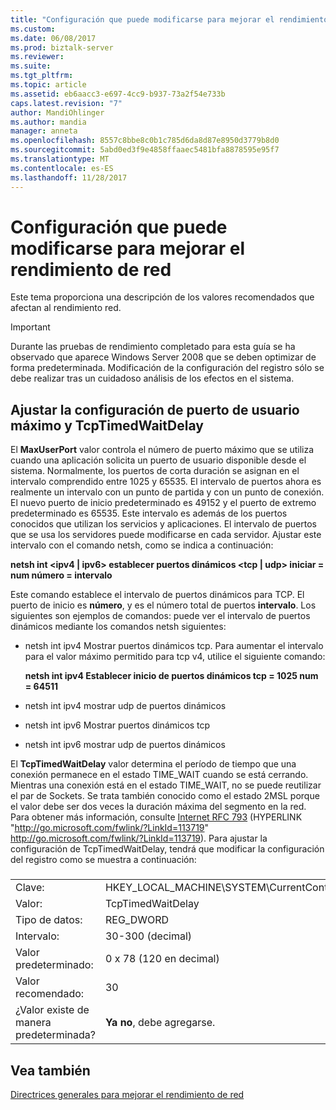 ```yaml
---
title: "Configuración que puede modificarse para mejorar el rendimiento de red | Documentos de Microsoft"
ms.custom: 
ms.date: 06/08/2017
ms.prod: biztalk-server
ms.reviewer: 
ms.suite: 
ms.tgt_pltfrm: 
ms.topic: article
ms.assetid: eb6aacc3-e697-4cc9-b937-73a2f54e733b
caps.latest.revision: "7"
author: MandiOhlinger
ms.author: mandia
manager: anneta
ms.openlocfilehash: 8557c8bbe8c0b1c785d6da8d87e8950d3779b8d0
ms.sourcegitcommit: 5abd0ed3f9e4858ffaaec5481bfa8878595e95f7
ms.translationtype: MT
ms.contentlocale: es-ES
ms.lasthandoff: 11/28/2017
---
```

# <a name="settings-that-can-be-modified-to-improve-network-performance"></a>Configuración que puede modificarse para mejorar el rendimiento de red
Este tema proporciona una descripción de los valores recomendados que afectan al rendimiento red.  
  
> [!IMPORTANT]  
>  Durante las pruebas de rendimiento completado para esta guía se ha observado que aparece Windows Server 2008 que se deben optimizar de forma predeterminada. Modificación de la configuración del registro sólo se debe realizar tras un cuidadoso análisis de los efectos en el sistema.  
  
## <a name="adjust-the-maxuserport-and-tcptimedwaitdelay-settings"></a>Ajustar la configuración de puerto de usuario máximo y TcpTimedWaitDelay  
 El **MaxUserPort** valor controla el número de puerto máximo que se utiliza cuando una aplicación solicita un puerto de usuario disponible desde el sistema. Normalmente, los puertos de corta duración se asignan en el intervalo comprendido entre 1025 y 65535. El intervalo de puertos ahora es realmente un intervalo con un punto de partida y con un punto de conexión. El nuevo puerto de inicio predeterminado es 49152 y el puerto de extremo predeterminado es 65535. Este intervalo es además de los puertos conocidos que utilizan los servicios y aplicaciones. El intervalo de puertos que se usa los servidores puede modificarse en cada servidor. Ajustar este intervalo con el comando netsh, como se indica a continuación:  
  
 **netsh int \<ipv4 &#124; ipv6\> establecer puertos dinámicos \<tcp &#124; udp\> iniciar = num número = intervalo**  
  
 Este comando establece el intervalo de puertos dinámicos para TCP. El puerto de inicio es **número**, y es el número total de puertos **intervalo**. Los siguientes son ejemplos de comandos: puede ver el intervalo de puertos dinámicos mediante los comandos netsh siguientes:  
  
-   netsh int ipv4 Mostrar puertos dinámicos tcp. Para aumentar el intervalo para el valor máximo permitido para tcp v4, utilice el siguiente comando:  
  
     **netsh int ipv4 Establecer inicio de puertos dinámicos tcp = 1025 num = 64511**  
  
-   netsh int ipv4 mostrar udp de puertos dinámicos  
  
-   netsh int ipv6 Mostrar puertos dinámicos tcp  
  
-   netsh int ipv6 mostrar udp de puertos dinámicos  
  
 El **TcpTimedWaitDelay** valor determina el período de tiempo que una conexión permanece en el estado TIME_WAIT cuando se está cerrando. Mientras una conexión está en el estado TIME_WAIT, no se puede reutilizar el par de Sockets. Se trata también conocido como el estado 2MSL porque el valor debe ser dos veces la duración máxima del segmento en la red. Para obtener más información, consulte [Internet RFC 793](http://go.microsoft.com/fwlink/?LinkId=113719) (HYPERLINK "http://go.microsoft.com/fwlink/?LinkId=113719" http://go.microsoft.com/fwlink/?LinkId=113719). Para ajustar la configuración de TcpTimedWaitDelay, tendrá que modificar la configuración del registro como se muestra a continuación:  
  
###  
  
|||  
|-|-|  
|Clave:|HKEY_LOCAL_MACHINE\SYSTEM\CurrentControlSet\Services\Tcpip\Parameters|  
|Valor:|TcpTimedWaitDelay|  
|Tipo de datos:|REG_DWORD|  
|Intervalo:|30-300 (decimal)|  
|Valor predeterminado:|0 x 78 (120 en decimal)|  
|Valor recomendado:|30|  
|¿Valor existe de manera predeterminada?|**Ya no**, debe agregarse.|  
  
## <a name="see-also"></a>Vea también  
 [Directrices generales para mejorar el rendimiento de red](../technical-guides/general-guidelines-for-improving-network-performance.md)
